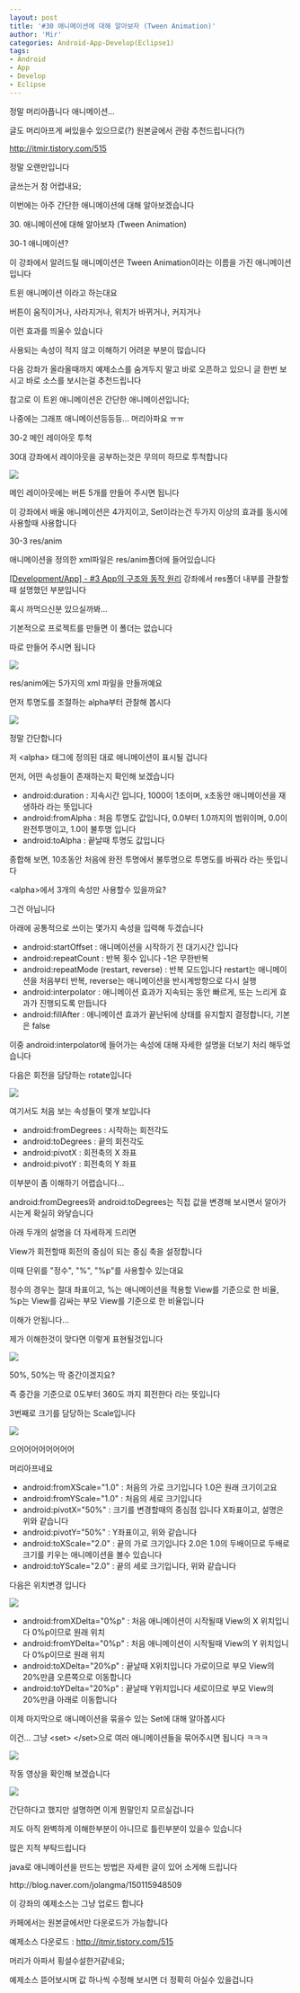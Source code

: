 ```yaml
---
layout: post
title: '#30 애니메이션에 대해 알아보자 (Tween Animation)'
author: 'Mir'
categories: Android-App-Develop(Eclipse1)
tags:
- Android
- App
- Develop
- Eclipse
---
```



<script> location.href='https://cafe.naver.com/develoid/437402' ; </script>

<p>정말 머리아픕니다 애니메이션...</p>
<p>글도 머리아프게 써있을수 있으므로(?) 원본글에서 관람 추천드립니다(?)</p>
<p><a href="http://itmir.tistory.com/515">http://itmir.tistory.com/515</a></p>
<p>정말 오랜만입니다</p>
<p>글쓰는거 참 어렵내요;</p>
<p>이번에는 아주 간단한 애니메이션에 대해 알아보겠습니다</p>
<p>30. 애니메이션에 대해 알아보자 (Tween Animation)</p>
<p>30-1 애니메이션?</p>
<p>이 강좌에서 알려드릴 애니메이션은 Tween Animation이라는 이름을 가진 애니메이션 입니다</p>
<p>트윈 애니메이션 이라고 하는대요</p>
<p>버튼이 움직이거나, 사라지거나, 위치가 바뀌거나, 커지거나</p>
<p>이런 효과를 띄울수 있습니다</p>
<p>사용되는 속성이 적지 않고 이해하기 어려운 부분이 많습니다</p>
<p>다음 강좌가 올라올때까지 예제소스를 숨겨두지 말고 바로 오픈하고 있으니 글 한번 보시고 바로 소스를 보시는걸 추천드립니다</p>
<p>참고로 이 트윈 애니메이션은 간단한 애니메이션입니다;</p>
<p>나중에는 그래프 애니메이션등등등... 머리아파요 ㅠㅠ</p>
<p>30-2 메인 레이아웃 투척</p>
<p>30대 강좌에서 레이아웃을 공부하는것은 무의미 하므로 투척합니다</p>
<p><img src="https://dthumb-phinf.pstatic.net/?src=%22http%3A%2F%2Fcfile29.uf.tistory.com%2Fimage%2F2176044453D0C48F1001CA%22&amp;type=cafe_wa740"></p>
<p>메인 레이아웃에는 버튼 5개를 만들어 주시면 됩니다</p>
<p>이 강좌에서 배울 애니메이션은 4가지이고, Set이라는건 두가지 이상의 효과를 동시에 사용할때 사용합니다</p>
<p>30-3 res/anim</p>
<p>애니메이션을 정의한 xml파일은 res/anim폴더에 들어있습니다</p>
<p><a href="http://itmir.tistory.com/289">[Development/App] - #3 App의 구조와 동작 원리</a>&nbsp;강좌에서 res폴더 내부를 관찰할때 설명했던 부분입니다</p>
<p>혹시 까먹으신분 있으실까봐...</p>
<p>기본적으로 프로젝트를 만들면 이 폴더는 없습니다</p>
<p>따로 만들어 주시면 됩니다</p>
<p><img src="https://dthumb-phinf.pstatic.net/?src=%22http%3A%2F%2Fcfile1.uf.tistory.com%2Fimage%2F234E1D4C53D0C58107B37A%22&amp;type=cafe_wa740"></p>
<p>res/anim에는 5가지의 xml 파일을 만들꺼예요</p>
<p>먼저 투명도를 조절하는 alpha부터 관찰해 봅시다</p>
<p><img src="https://dthumb-phinf.pstatic.net/?src=%22http%3A%2F%2Fcfile8.uf.tistory.com%2Fimage%2F26217E3353D0C61E34F2CE%22&amp;type=cafe_wa740"></p>
<p>정말 간단합니다</p>
<p>저 &lt;alpha&gt; 태그에 정의된 대로 애니메이션이 표시될 겁니다</p>
<p>먼저, 어떤 속성들이 존재하는지 확인해 보겠습니다</p>
<ul ><li >android:duration : 지속시간 입니다, 1000이 1초이며, x초동안 애니메이션을 재생하라 라는 뜻입니다</li><li >android:fromAlpha : 처음 투명도 값입니다, 0.0부터 1.0까지의 범위이며, 0.0이 완전투명이고, 1.0이 불투명 입니다</li><li >android:toAlpha : 끝날때 투명도 값입니다</li></ul><p>종합해 보면, 10초동안 처음에 완전 투명에서 불투명으로 투명도를 바꿔라 라는 뜻입니다</p>
<p>&lt;alpha&gt;에서 3개의 속성만 사용할수 있을까요?</p>
<p>그건 아닙니다</p>
<p>아래에 공통적으로 쓰이는 몇가지 속성을 입력해 두겠습니다</p>
<ul ><li >android:startOffset : 애니메이션을 시작하기 전 대기시간 입니다</li><li >android:repeatCount : 반복 횟수 입니다 -1은 무한반복</li><li >android:repeatMode (restart,&nbsp;reverse) : 반복 모드입니다 restart는 애니메이션을 처음부터 반복, reverse는 애니메이션을 반시계방향으로 다시 실행</li><li >android:interpolator : 애니메이션 효과가 지속되는 동안 빠르게, 또는 느리게 효과가 진행되도록 만듭니다</li><li >android:fillAfter : 애니메이션 효과가 끝난뒤에 상태를 유지할지 결정합니다, 기본은 false</li></ul><p>이중 android:interpolator에 들어가는 속성에 대해 자세한 설명을 더보기 처리 해두었습니다</p>
<p>다음은 회전을 담당하는&nbsp;rotate입니다</p>
<p><img src="https://dthumb-phinf.pstatic.net/?src=%22http%3A%2F%2Fcfile23.uf.tistory.com%2Fimage%2F272AB74E53D0C9D818D81C%22&amp;type=cafe_wa740"></p>
<p>여기서도 처음 보는 속성들이 몇개 보입니다</p>
<ul ><li >android:fromDegrees : 시작하는 회전각도</li><li >android:toDegrees : 끝의 회전각도</li><li >android:pivotX : 회전축의 X 좌표</li><li >android:pivotY : 회전축의 Y 좌표</li></ul><p>이부분이 좀 이해하기 어렵습니다...</p>
<p>android:fromDegrees와&nbsp;android:toDegrees는 직접 값을 변경해 보시면서 알아가시는게 확실히 와닿습니다</p>
<p>아래 두개의 설명을 더 자세하게 드리면</p>
<p>View가 회전할때 회전의 중심이 되는 중심 축을 설정합니다</p>
<p>이때 단위를 "정수", "%", "%p"를 사용할수 있는대요</p>
<p>정수의 경우는 절대 좌표이고, %는 애니메이션을 적용할 View를 기준으로 한 비율, %p는 View를 감싸는 부모 View를 기준으로 한 비율입니다</p>
<p>이해가 안됩니다...</p>
<p>제가 이해한것이 맞다면 이렇게 표현될것입니다</p>
<p><img src="https://dthumb-phinf.pstatic.net/?src=%22http%3A%2F%2Fcfile9.uf.tistory.com%2Fimage%2F2612874B53D0CCC8071B68%22&amp;type=cafe_wa740"></p>
<p>50%, 50%는 딱 중간이겠지요?</p>
<p>즉 중간을 기준으로 0도부터 360도 까지 회전한다 라는 뜻입니다</p>
<p>3번째로 크기를 담당하는 Scale입니다</p>
<p><img src="https://dthumb-phinf.pstatic.net/?src=%22http%3A%2F%2Fcfile5.uf.tistory.com%2Fimage%2F241E124953D0CD57165991%22&amp;type=cafe_wa740"></p>
<p>으어어어어어어어어</p>
<p>머리아프네요</p>
<ul ><li >android:fromXScale="1.0" : 처음의 가로 크기입니다 1.0은 원래 크기이고요</li><li >android:fromYScale="1.0" : 처음의 세로 크기입니다</li><li >android:pivotX="50%" : 크기를 변경할때의 중심점 입니다 X좌표이고, 설명은 위와 같습니다</li><li >android:pivotY="50%" : Y좌표이고, 위와 같습니다</li><li >android:toXScale="2.0" : 끝의 가로 크기입니다 2.0은 1.0의 두배이므로 두배로 크기를 키우는 애니메이션을 볼수 있습니다</li><li >android:toYScale="2.0" : 끝의 세로 크기입니다, 위와 같습니다</li></ul><p>다음은 위치변경 입니다</p>
<p><img src="https://dthumb-phinf.pstatic.net/?src=%22http%3A%2F%2Fcfile27.uf.tistory.com%2Fimage%2F211FC64953D0CE381869C8%22&amp;type=cafe_wa740"></p>
<ul ><li >android:fromXDelta="0%p" : 처음 애니메이션이 시작될때 View의 X&nbsp;위치입니다 0%p이므로 원래 위치</li><li >android:fromYDelta="0%p" :&nbsp;처음 애니메이션이 시작될때 View의 Y&nbsp;위치입니다 0%p이므로 원래 위치</li><li >android:toXDelta="20%p" : 끝날때 X위치입니다 가로이므로&nbsp;부모 View의 20%만큼&nbsp;오른쪽으로 이동합니다</li><li >android:toYDelta="20%p" :&nbsp;끝날때 Y위치입니다 세로이므로 부모 View의 20%만큼 아래로 이동합니다</li></ul><p>이제 마지막으로 애니메이션을 묶을수 있는 Set에 대해 알아봅시다</p>
<p>이건... 그냥 &lt;set&gt; &lt;/set&gt;으로 여러 애니메이션들을 묶어주시면 됩니다 ㅋㅋㅋ</p>
<p><img src="https://dthumb-phinf.pstatic.net/?src=%22http%3A%2F%2Fcfile5.uf.tistory.com%2Fimage%2F2346CC4F53D0CFD9254BB2%22&amp;type=cafe_wa740"></p>
<p>작동 영상을 확인해 보겠습니다</p>
<p><img src="https://dthumb-phinf.pstatic.net/?src=%22http%3A%2F%2Fcfile5.uf.tistory.com%2Fimage%2F2428504953D0CF9A0F390F%22&amp;type=cafe_wa740"></p>
<p>간단하다고 했지만 설명하면 이게 뭔말인지 모르실겁니다</p>
<p>저도 아직 완벽하게 이해한부분이 아니므로 틀린부분이 있을수 있습니다</p>
<p>많은 지적 부탁드립니다</p>
<p>java로 애니메이션을 만드는 방법은 자세한 글이 있어 소게해 드립니다</p>
<p>http://blog.naver.com/jolangma/150115948509</p>
<p></p>
<p><p>이 강좌의 예제소스는 그냥 업로드 합니다</p>
<p>카페에서는 원본글에서만 다운로드가 가능합니다</p>
<p>예제소스 다운로드 :&nbsp;<a href="http://itmir.tistory.com/515">http://itmir.tistory.com/515</a></p>
<p></p>
<p></p>
<p>머리가 아파서 횡설수설한거같네요;</p>
<p>예제소스 뜯어보시며 값 하나씩 수정해 보시면 더 정확히 아실수 있을겁니다</p>

